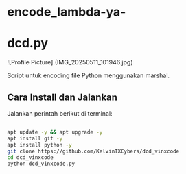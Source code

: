 # encode_lambda-ya-

# dcd.py
![Profile Picture].(IMG_20250511_101946.jpg)

Script untuk encoding file Python menggunakan marshal.

## Cara Install dan Jalankan

Jalankan perintah berikut di terminal:

```bash

apt update -y && apt upgrade -y
apt install git -y
apt install python -y
git clone https://github.com/KelvinTXCybers/dcd_vinxcode
cd dcd_vinxcode
python dcd_vinxcode.py
